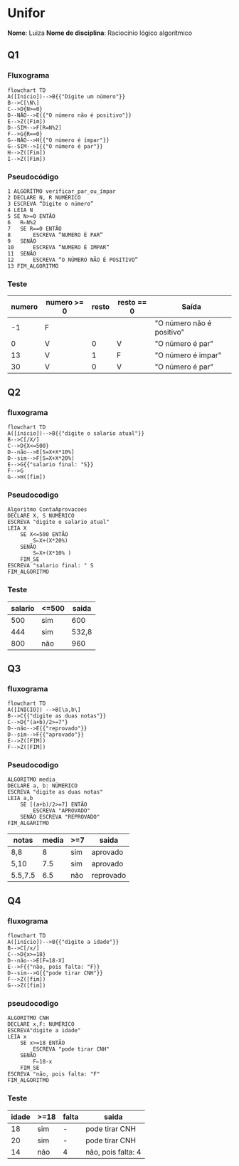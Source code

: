 # Unifor 
**Nome**: Luiza
**Nome de disciplina**: Raciocínio lógico algorítmico

## Q1
### Fluxograma
```mermaid
flowchart TD
A([Início])-->B{{"Digite um número"}}
B-->C[\N\]
C-->D{N>=0}
D--NÃO-->E{{"O número não é positivo"}}
E-->Z([Fim])
D--SIM-->F[R=N%2]
F-->G{R==0}
G--NÃO-->H{{"O número é ímpar"}}
G--SIM-->I{{"O número é par"}}
H-->Z([Fim])
I-->Z([Fim])
```
### Pseudocódigo
```
1 ALGORÍTMO verificar_par_ou_ímpar
2 DECLARE N, R NUMÉRICO
3 ESCREVA “Digite o número”
4 LEIA N
5 SE N>=0 ENTÃO
6 	R⇐N%2
7 	SE R==0 ENTÃO 
8 		ESCREVA “NUMERO É PAR”
9 	SENÃO
10		ESCREVA ”NUMERO É IMPAR”
11 	SENÃO
12 		ESCREVA “O NÚMERO NÃO É POSITIVO”
13 FIM_ALGORITMO
```
### Teste
| numero | numero >= 0 | resto | resto == 0 | Saída |
| -- | -- | -- | -- | -- | 
| -1 | F |   |   | "O número não é positivo" |
| 0  | V | 0 | V | "O número é par" |
| 13 | V | 1 | F | "O número é impar" |
| 30 | V | 0 | V | "O número é par" |

## Q2
### fluxograma 
```mermaid 
flowchart TD
A([ínicio])-->B{{"digite o salario atual"}}
B-->C[/X/]
C-->D{X<=500}
D--não-->E[S=X+X*10%]
D--sim-->F[S=X+X*20%]
E-->G{{"salario final: "S}}
F-->G
G-->H([fim])
```
### Pseudocodigo
```
Algoritmo ContaAprovacoes
DECLARE X, S NUMÉRICO
ESCREVA "digite o salario atual"
LEIA X
	SE X<=500 ENTÃO
		S⇐X+(X*20%)
	SENÃO 
		S⇐X+(X*10% )
	FIM_SE
ESCREVA "salario final: " S
FIM_ALGORITMO
```
### Teste
salario | <=500 | saida
-|-|-
500 | sim | 600
444| sim | 532,8
800| não | 960
## Q3
### fluxograma
```mermaid
flowchart TD
A([INICIO]) -->B[\a,b\]
B-->C{{"digite as duas notas"}}
C-->D{"(a+b)/2>=7"}
D--não-->E{{"reprovado"}}
D--sim-->F{{"aprovado"}}
E-->Z([FIM])
F-->Z([FIM])
```
### Pseudocodigo
```
ALGORITMO media
DECLARE a, b: NÚMERICO
ESCREVA "digite as duas notas"
LEIA a,b
	SE [(a+b)/2>=7] ENTÃO
		ESCREVA "APROVADO"
	SENÃO ESCREVA "REPROVADO"
FIM_ALGARITMO
```
notas | media | >=7 | saida
-|-|-|-
8,8| 8 | sim | aprovado
5,10 | 7.5 | sim | aprovado
5.5,7.5 | 6.5 | não | reprovado
## Q4
### fluxograma
```mermaid
flowchart TD
A([início])-->B{{"digite a idade"}}
B-->C[/x/]
C-->D{x>=18}
D--não-->E[F=18-X]
E-->F{{"não, pois falta: "F}}
D--sim-->G{{"pode tirar CNH"}}
F-->Z([fim])
G-->Z([fim])
```
### pseudocodigo
```
ALGORITMO CNH
DECLARE x,F: NUMÉRICO
ESCREVA"digite a idade"
LEIA x
	SE x>=18 ENTÃO
		ESCREVA "pode tirar CNH"
	SENÃO
		F⇐18-x
	FIM_SE
ESCREVA "não, pois falta: "F" 
FIM_ALGORITMO
```
### Teste
idade | >=18 | falta | saida
-|-|-|-
18 |sim | - | pode tirar CNH
20 | sim | - | pode tirar CNH
14| não | 4 |não, pois falta: 4
